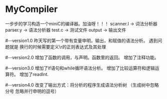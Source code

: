 # MyCompiler
一步步的学习构造一个miniC的编译器。加油呀！！！
scanner.l -> 词法分析器 
parser.y  -> 语法分析器
test.c    -> 测试文件
output	  -> 输出文件

#--version1.0
昨天写的第一个带有变量申明，输出，和赋值的语法分析。
遇到问题就是 换行的时候需要定义\r的正则表达式及其处理

#--version2.0
增加了函数的调用，与声明。函数里的返回。
增加了注释功能。

#--version3.0
增加了If语句和while循环语法分析。
增加了比较运算符和逻辑运算符。
增加了readInt.

#--version4.0
改变了输出方式：将分析的程序生成语法分析树
（生成树中忽略分号 忽略并行申明的逗号）